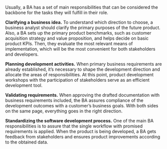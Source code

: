 Usually, a BA has a set of main responsibilities that can be considered the backbone for the tasks they will fulfill in their role.

**Clarifying a business idea.** To understand which direction to choose, a business analyst should clarify the primary purposes of the future product. Also, a BA sets up the primary product benchmarks, such as customer acquisition strategy and value proposition, and helps decide on basic product KPIs. Then, they evaluate the most relevant means of implementation, which will be the most convenient for both stakeholders and developers.

**Planning development activities.** When primary business requirements are already established, it’s necessary to shape the development direction and allocate the areas of responsibilities. At this point, product development workshops with the participation of stakeholders serve as an efficient development tool.

**Validating requirements.** When approving the drafted documentation with business requirements included, the BA assures compliance of the development outcomes with a customer’s business goals. With both sides on the same page, everything goes in the right direction.

**Standardizing the software development process.** One of the main BA responsibilities is to assure that the single workflow with promised requirements is applied. When the product is being developed, a BA gets feedback from stakeholders and ensures product improvements according to the obtained data.